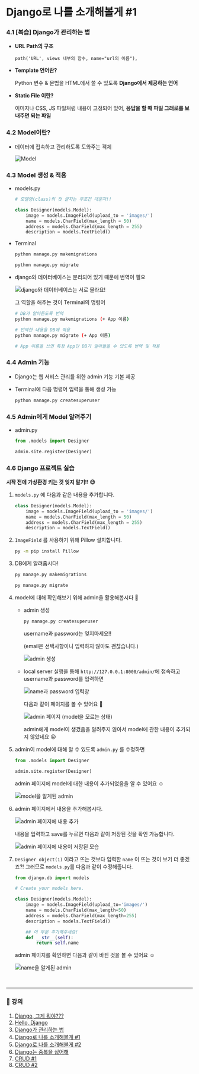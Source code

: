 # Django로 나를 소개해볼게 #1

### 4.1 [복습] Django가 관리하는 법

- **URL Path의 구조**

    `path('URL', views 내부의 함수, name="url의 이름"),`

- **Template 언어란?**

    Python 변수 & 문법을 HTML에서 쓸 수 있도록 **Django에서 제공하는 언어**

- **Static File 이란?**

    이미지나 CSS, JS 파일처럼 내용이 고정되어 있어, **응답을 할 때 파일 그래로를 보내주면 되는 파일**

### 4.2 Model이란?

- 데이터에 접속하고 관리하도록 도와주는 객체

    ![Model](../img/lecture4(1).png)

### 4.3 Model 생성 & 적용

- models&#46;py

    ```python
    # 모델명(class)의 첫 글자는 무조건 대문자!!

    class Designer(models.Model):
    	image = models.ImageField(upload_to = 'images/')
    	name = models.CharField(max_length = 50)
    	address = models.CharField(max_length = 255)
    	description = models.TextField()
    ```

- Terminal

    ```bash
    python manage.py makemigrations

    python manage.py migrate
    ```

- django와 데이터베이스는 분리되어 있기 때문에 번역이 필요

    ![django와 데이터베이스는 서로 몰라요!](../img/lecture4(2).png)

    그 역할을 해주는 것이 Terminal의 명령어

    ```bash
    # DB가 알아듣도록 번역
    python manage.py makemigrations (+ App 이름)

    # 번역한 내용을 DB에 적용
    python manage.py migrate (+ App 이름)

    # App 이름을 쓰면 특정 App만 DB가 알아들을 수 있도록 번역 및 적용
    ```

### 4.4 Admin 기능

- Django는 웹 서비스 관리를 위한 admin 기능 기본 제공
- Terminal에 다음 명령어 입력을 통해 생성 가능

    ```bash
    python manage.py createsuperuser
    ```

### 4.5 Admin에게 Model 알려주기

- admin&#46;py

    ```python
    from .models import Designer

    admin.site.register(Designer)
    ```

### 4.6 Django 프로젝트 실습

**시작 전에 가상환경 키는 것 잊지 말기!! 😉**

1. `models.py` 에 다음과 같은 내용을 추가합니다.

    ```python
    class Designer(models.Model):
    	image = models.ImageField(upload_to = 'images/')
    	name = models.CharField(max_length = 50)
    	address = models.CharField(max_length = 255)
    	description = models.TextField()
    ```

2. `ImageField` 를 사용하기 위해 Pillow 설치합니다.

    ```bash
    py -m pip install Pillow
    ```

3. DB에게 알려줍시다!

    ```bash
    py manage.py makemigrations

    py manage.py migrate
    ```

4. model에 대해 확인해보기 위해 admin을 활용해봅시다 🙂
    - admin 생성

        ```bash
        py manage.py createsuperuser
        ```

        username과 password는 잊지마세요!!

        (email은 선택사항이니 입력하지 않아도 괜찮습니다.)

        ![admin 생성](../img/lecture4(3).png)

    - local server 실행을 통해 `http://127.0.0.1:8000/admin/`에 접속하고 username과 password를 입력하면

        ![name과 password 입력창](../img/lecture4(4).png)

        다음과 같이 페이지를 볼 수 있어요 🤗

        ![admin 페이지 (model을 모르는 상태)](../img/lecture4(5).png)

        admin에게 model이 생겼음을 알려주지 않아서 model에 관한 내용이 추가되지 않았네요 ☹️

5. admin이 model에 대해 알 수 있도록 `admin.py` 를 수정하면

    ```python
    from .models import Designer

    admin.site.register(Designer)
    ```

    admin 페이지에 model에 대한 내용이 추가되었음을 알 수 있어요 ☺️

    ![model을 알게된 admin](../img/lecture4(6).png)

6. admin 페이지에서 내용을 추가해봅시다.

    ![admin 페이지에 내용 추가](../img/lecture4(7).png)

    내용을 입력하고 save를 누르면 다음과 같이 저장된 것을 확인 가능합니다.

    ![admin 페이지에 내용이 저장된 모습](../img/lecture4(8).png)

7. `Designer object(1)` 이라고 뜨는 것보다 입력한 `name` 이 뜨는 것이 보기 더 좋겠죠?! 그러므로 `models.py`를 다음과 같이 수정해줍니다.

    ```python
    from django.db import models

    # Create your models here.

    class Designer(models.Model):
        image = models.ImageField(upload_to='images/')
        name = models.CharField(max_length=50)
        address = models.CharField(max_length=255)
        description = models.TextField()

        ## 이 부분 추가해주세요!
        def __str__(self):
            return self.name
    ```

    admin 페이지를 확인하면 다음과 같이 바뀐 것을 볼 수 있어요 ☺️

    ![name을 알게된 admin](../img/lecture4(9).png)

<br />

---

### 📝 강의
1. [Django,  그게 뭐야???](./lecture_1.md)
2. [Hello, Django](./lecture_2.md)
3. [Django가 관리하는 법](./lecture_3.md)
4. [Django로 나를 소개해볼게 #1](./lecture_4.md)
5. [Django로 나를 소개해볼게 #2](./lecture_5.md)
6. [Django는 중복을 싫어해](./lecture_6.md)
7. [CRUD #1](./lecture_7.md)
8. [CRUD #2](./lecture_8.md)
